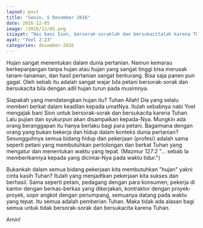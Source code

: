 ```yaml
---
layout: post
title: "Senin, 5 Desember 2016"
date: 2016-12-05
image: /2016/12/05.png
isiayat: "Hai bani Sion, bersorak-soraklah dan bersukacitalah karena TUHAN, Allahmu! Sebab telah diberikan-Nya kepadamu hujan pada awal musim dengan adilnya, dan diturunkan-Nya kepadamu hujan, hujan pada awal dan hujan pada akhir musim seperti dahulu."
ayat: "Yoel 2:23"
categories: desember-2016
---
```


Hujan sangat menentukan dalam dunia pertanian. Namun kemarau berkepanjangan tanpa hujan atau hujan yang sangat tinggi bisa merusak tanam-tanaman, dan hasil pertanian sangat berkurang. Bisa saja panen pun gagal. Oleh sebab itu adalah sangat wajar bila petani bersorak-sorak dan bersukacita bila dengan adil hujan turun pada musimnya.

Siapakah yang mendatangkan hujan itu? Tuhan Allah! Dia yang selalu memberi berkat dalam keadilan kepada umatNya. Itulah sebabnya nabi Yoel mengajak bani Sion untuk bersorak-sorak dan bersukacita karena Tuhan. Lalu pujian dan syukurpun akan disampaikan kepada-Nya. Mungkin ada orang beranggapan itu hanya berlaku bagi para petani. Bagaimana dengan orang yang bukan bekerja dan hidup dalam konteks dunia pertanian? Sesungguhnya semua bidang hidup dan pekerjaan (profesi) adalah sama seperti petani yang membutuhkan pertolongan dan berkat Tuhan yang mengatur dan menentukan waktu yang tepat. (Mazmur 127:2 "... sebab Ia memberikannya kepada yang dicintai-Nya pada waktu tidur.")


Bukankah dalam semua bidang pekerjaan kita membutuhkan "hujan" yakni cinta kasih Tuhan? ltulah yang menjadtkan pekerjaan kita sukses dan berhasil. Sama seperti petani, pedagang dengan para konsumen, pekerja di kantor dengan berkas-berkas yang dikerjakan, kontraktor dengan proyek-proyek, sopir angkot dengan penumpang, semuanya datang pada waktu yang tepat. Itu semua adalah pemberian Tuhan. Maka tidak ada alasan bagi semua untuk tidak bersorak-sorak dan bersukacita karena Tuhan.

Amin!